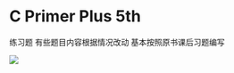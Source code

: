 # C Primer Plus 5th
练习题
有些题目内容根据情况改动
基本按照原书课后习题编写

![]( http://ccrab.gitee.io/pictures/upload_images/c_primer_plus.jpg)